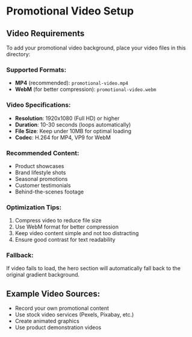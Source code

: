 # Promotional Video Setup

## Video Requirements

To add your promotional video background, place your video files in this directory:

### Supported Formats:
- **MP4** (recommended): `promotional-video.mp4`
- **WebM** (for better compression): `promotional-video.webm`

### Video Specifications:
- **Resolution**: 1920x1080 (Full HD) or higher
- **Duration**: 10-30 seconds (loops automatically)
- **File Size**: Keep under 10MB for optimal loading
- **Codec**: H.264 for MP4, VP9 for WebM

### Recommended Content:
- Product showcases
- Brand lifestyle shots
- Seasonal promotions
- Customer testimonials
- Behind-the-scenes footage

### Optimization Tips:
1. Compress video to reduce file size
2. Use WebM format for better compression
3. Keep video content simple and not too distracting
4. Ensure good contrast for text readability

### Fallback:
If video fails to load, the hero section will automatically fall back to the original gradient background.

## Example Video Sources:
- Record your own promotional content
- Use stock video services (Pexels, Pixabay, etc.)
- Create animated graphics
- Use product demonstration videos 